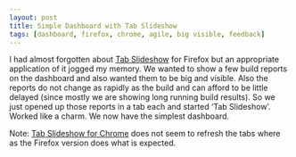 ```yaml
---
layout: post
title: Simple Dashboard with Tab Slideshow
tags: [dashboard, firefox, chrome, agile, big visible, feedback]
---
```


I had almost forgotten about [Tab Slideshow](http://addons.mozilla.org/en-US/firefox/addon/tab-slideshow/) for Firefox but an appropriate application of it jogged my memory. We wanted to show a few build reports on the dashboard and also wanted them to be big and visible. Also the reports do not change as rapidly as the build and can afford to be little delayed (since mostly we are showing long running build results). So we just opened up those reports in a tab each and started ‘Tab Slideshow’. Worked like a charm. We now have the simplest dashboard.

Note: [Tab Slideshow for Chrome](https://chrome.google.com/webstore/detail/loepeenhjndiclafjgoackjblfhonogb) does not seem to refresh the tabs where as the Firefox version does what is expected.
